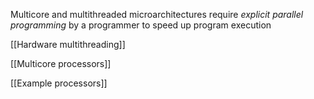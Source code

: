 Multicore and multithreaded microarchitectures require *explicit parallel programming* by a programmer to speed up program execution

[[Hardware multithreading]]

[[Multicore processors]]

[[Example processors]]

